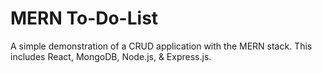 ﻿<h1>MERN To-Do-List</h1>
<p>A simple demonstration of a CRUD application with the MERN stack. This includes React, MongoDB, Node.js, & Express.js.</p>
